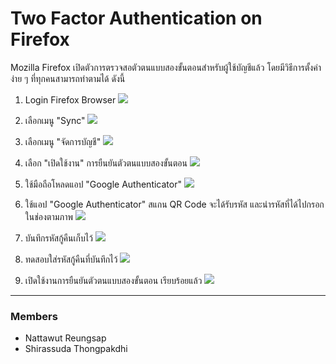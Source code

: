 # Two Factor Authentication on Firefox

Mozilla Firefox เปิดตัวการตรวจสอตัวตนแบบสองขั้นตอนสำหรับผู้ใช้บัญชีแล้ว โดยมีวิธีการตั้งค่าง่าย ๆ ที่ทุกคนสามารถทำตามได้ ดังนี้

1. Login Firefox Browser
![](img/1.jpg)

2. เลือกเมนู "Sync" 
![](img/2.jpg)

3. เลือกเมนู "จัดการบัญชี"
![](img/3.jpg)

4. เลือก "เปิดใช้งาน" การยืนยันตัวตนแบบสองขั้นตอน
![](img/4.jpg)

5. ใช้มือถือโหลดแอป "Google Authenticator"
![](img/5.jpg)

6. ใช้แอป "Google Authenticator" สแกน QR Code จะได้รับรหัส และนำรหัสที่ได้ไปกรอกในช่องตามภาพ
![](img/6.jpg)

7. บันทึกรหัสกู้คืนเก็บไว้
![](img/7.jpg)

8. ทดสอบใส่รหัสกู้คืนที่บันทึกไว้
![](img/8.jpg)

9. เปิดใช้งานการยืนยันตัวตนแบบสองขั้นตอน เรียบร้อยแล้ว
![](img/9.jpg)

--------------------------------------

### Members
- Nattawut Reungsap
- Shirassuda Thongpakdhi
